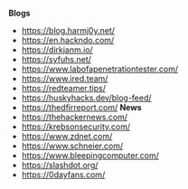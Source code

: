 
**Blogs**
- https://blog.harmj0y.net/
- https://en.hackndo.com/
- https://dirkjanm.io/
- https://syfuhs.net/
- https://www.labofapenetrationtester.com/
- https://www.ired.team/
- https://redteamer.tips/
- https://huskyhacks.dev/blog-feed/
- https://thedfirreport.com/
**News**
- https://thehackernews.com/
- https://krebsonsecurity.com/
- https://www.zdnet.com/
- https://www.schneier.com/
- https://www.bleepingcomputer.com/
- https://slashdot.org/
- https://0dayfans.com/